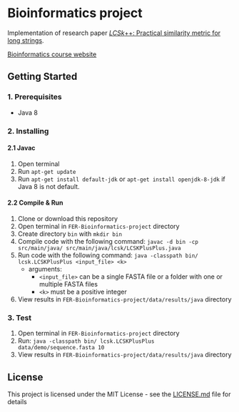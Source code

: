 # Bioinformatics project
Implementation of research paper [*LCSk*++: Practical similarity metric for long strings](https://arxiv.org/pdf/1407.2407.pdf).

[Bioinformatics course website](https://www.fer.unizg.hr/en/course/bio)

## Getting Started

### 1. Prerequisites
* Java 8

### 2. Installing
#### 2.1 Javac
1. Open terminal 
2. Run `apt-get update`
3. Run `apt-get install default-jdk` or `apt-get install openjdk-8-jdk` if Java 8 is not default.
#### 2.2 Compile & Run
1. Clone or download this repository
2. Open terminal in `FER-Bioinformatics-project` directory
3. Create directory `bin` with `mkdir bin`
4. Compile code with the following command:
`javac -d bin -cp src/main/java/ src/main/java/lcsk/LCSKPlusPlus.java`
5. Run code with the following command:
`java -classpath bin/ lcsk.LCSKPlusPlus <input_file> <k>`
    * arguments:
        * `<input_file>` can be a single FASTA file or a folder with one or multiple FASTA files
        * `<k>` must be a positive integer
6. View results in `FER-Bioinformatics-project/data/results/java` directory

### 3. Test
1. Open terminal in `FER-Bioinformatics-project` directory
2. Run: `java -classpath bin/ lcsk.LCSKPlusPlus data/demo/sequence.fasta 10`
3. View results in `FER-Bioinformatics-project/data/results/java` directory

## License
This project is licensed under the MIT License - see the [LICENSE.md](LICENSE.md) file for details
